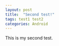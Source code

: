 ```yaml
---
layout: post
title:  "Second test!"
tags: test1 test2
categories: Android
---
```


This is my second test.
